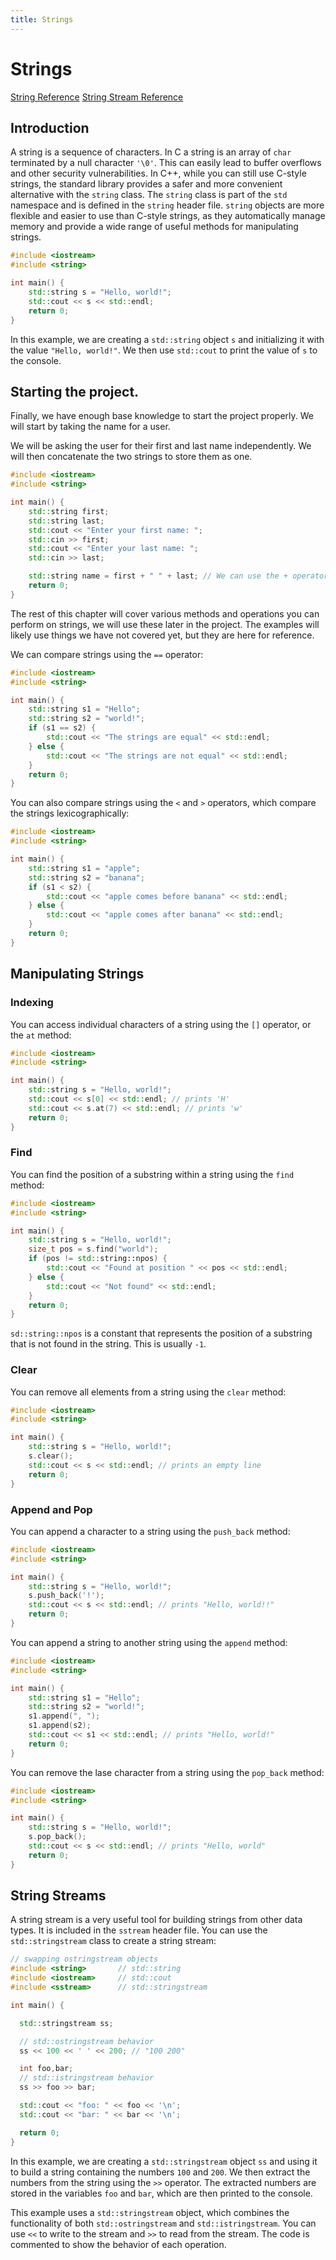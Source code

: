 ```yaml
---
title: Strings
---
```


# Strings

[String Reference](https://en.cppreference.com/w/cpp/string/basic_string)
[String Stream Reference](https://en.cppreference.com/w/cpp/header/sstream)

## Introduction

A string is a sequence of characters. In C a string is an array of `char` terminated by a null character `'\0'`. This can easily lead to buffer overflows and other security vulnerabilities.
In C++, while you can still use C-style strings, the standard library provides a safer and more convenient alternative with the `string` class. The `string` class is part of the `std` namespace and is defined in the `string` header file.
`string` objects are more flexible and easier to use than C-style strings, as they automatically manage memory and provide a wide range of useful methods for manipulating strings.

```cpp
#include <iostream>
#include <string>

int main() {
    std::string s = "Hello, world!";
    std::cout << s << std::endl;
    return 0;
}
```

In this example, we are creating a `std::string` object `s` and initializing it with the value `"Hello, world!"`. We then use `std::cout` to print the value of `s` to the console.

## Starting the project.

Finally, we have enough base knowledge to start the project properly. We will start by taking the name for a user.

We will be asking the user for their first and last name independently. We will then concatenate the two strings to store them as one.

```cpp
#include <iostream>
#include <string>

int main() {
    std::string first;
    std::string last;
    std::cout << "Enter your first name: ";
    std::cin >> first;
    std::cout << "Enter your last name: ";
    std::cin >> last;

    std::string name = first + " " + last; // We can use the + operator to concatenate strings
    return 0;
}
```

The rest of this chapter will cover various methods and operations you can perform on strings, we will use these later in the project. The examples will likely use things we have not covered yet, but they are here for reference.

We can compare strings using the `==` operator:

```cpp
#include <iostream>
#include <string>

int main() {
    std::string s1 = "Hello";
    std::string s2 = "world!";
    if (s1 == s2) {
        std::cout << "The strings are equal" << std::endl;
    } else {
        std::cout << "The strings are not equal" << std::endl;
    }
    return 0;
}
```

You can also compare strings using the `<` and `>` operators, which compare the strings lexicographically:

```cpp
#include <iostream>
#include <string>

int main() {
    std::string s1 = "apple";
    std::string s2 = "banana";
    if (s1 < s2) {
        std::cout << "apple comes before banana" << std::endl;
    } else {
        std::cout << "apple comes after banana" << std::endl;
    }
    return 0;
}
```

## Manipulating Strings

### Indexing

You can access individual characters of a string using the `[]` operator, or the `at` method:

```cpp
#include <iostream>
#include <string>

int main() {
    std::string s = "Hello, world!";
    std::cout << s[0] << std::endl; // prints 'H'
    std::cout << s.at(7) << std::endl; // prints 'w'
    return 0;
}
```

### Find

You can find the position of a substring within a string using the `find` method:

```cpp
#include <iostream>
#include <string>

int main() {
    std::string s = "Hello, world!";
    size_t pos = s.find("world");
    if (pos != std::string::npos) {
        std::cout << "Found at position " << pos << std::endl;
    } else {
        std::cout << "Not found" << std::endl;
    }
    return 0;
}
```

`sd::string::npos` is a constant that represents the position of a substring that is not found in the string. This is usually `-1`.

### Clear

You can remove all elements from a string using the `clear` method:

```cpp
#include <iostream>
#include <string>

int main() {
    std::string s = "Hello, world!";
    s.clear();
    std::cout << s << std::endl; // prints an empty line
    return 0;
}
```

### Append and Pop

You can append a character to a string using the `push_back` method:

```cpp
#include <iostream>
#include <string>

int main() {
    std::string s = "Hello, world!";
    s.push_back('!');
    std::cout << s << std::endl; // prints "Hello, world!!"
    return 0;
}
```

You can append a string to another string using the `append` method:

```cpp
#include <iostream>
#include <string>

int main() {
    std::string s1 = "Hello";
    std::string s2 = "world!";
    s1.append(", ");
    s1.append(s2);
    std::cout << s1 << std::endl; // prints "Hello, world!"
    return 0;
}
```

You can remove the lase character from a string using the `pop_back` method:

```cpp
#include <iostream>
#include <string>

int main() {
    std::string s = "Hello, world!";
    s.pop_back();
    std::cout << s << std::endl; // prints "Hello, world"
    return 0;
}
```

## String Streams

A string stream is a very useful tool for building strings from other data types. It is included in the `sstream` header file. You can use the `std::stringstream` class to create a string stream:

```cpp https://cplusplus.com/reference/sstream/stringstream/stringstream/
// swapping ostringstream objects
#include <string>       // std::string
#include <iostream>     // std::cout
#include <sstream>      // std::stringstream

int main() {

  std::stringstream ss;

  // std::ostringstream behavior
  ss << 100 << ' ' << 200; // "100 200"

  int foo,bar;
  // std::istringstream behavior
  ss >> foo >> bar;

  std::cout << "foo: " << foo << '\n';
  std::cout << "bar: " << bar << '\n';

  return 0;
}
```

In this example, we are creating a `std::stringstream` object `ss` and using it to build a string containing the numbers `100` and `200`. We then extract the numbers from the string using the `>>` operator. The extracted numbers are stored in the variables `foo` and `bar`, which are then printed to the console.

This example uses a `std::stringstream` object, which combines the functionality of both `std::ostringstream` and `std::istringstream`. You can use `<<` to write to the stream and `>>` to read from the stream. The code is commented to show the behavior of each operation.
